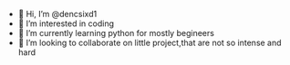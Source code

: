 - 👋 Hi, I’m @dencsixd1
- 👀 I’m interested in coding
- 🌱 I’m currently learning python for mostly begineers
- 💞️ I’m looking to collaborate on little project,that are not so intense and hard


<!---
dencsixd1/dencsixd1 is a ✨ special ✨ repository because its `README.md` (this file) appears on your GitHub profile.
You can click the Preview link to take a look at your changes.
--->
